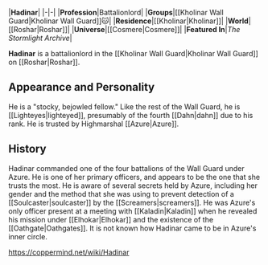 |**Hadinar**|
|-|-|
|**Profession**|Battalionlord|
|**Groups**|[[Kholinar Wall Guard\|Kholinar Wall Guard]]🐱︎|
|**Residence**|[[Kholinar\|Kholinar]]|
|**World**|[[Roshar\|Roshar]]|
|**Universe**|[[Cosmere\|Cosmere]]|
|**Featured In**|*The Stormlight Archive*|

**Hadinar** is a battalionlord in the [[Kholinar Wall Guard\|Kholinar Wall Guard]] on [[Roshar\|Roshar]].

## Appearance and Personality
He is a "stocky, bejowled fellow." Like the rest of the Wall Guard, he is [[Lighteyes\|lighteyed]], presumably of the fourth [[Dahn\|dahn]] due to his rank. He is trusted by Highmarshal [[Azure\|Azure]].

## History
Hadinar commanded one of the four battalions of the Wall Guard under Azure. He is one of her primary officers, and appears to be the one that she trusts the most. He is aware of several secrets held by Azure, including her gender and the method that she was using to prevent detection of a [[Soulcaster\|soulcaster]] by the [[Screamers\|screamers]]. He was Azure's only officer present at a meeting with [[Kaladin\|Kaladin]] when he revealed his mission under [[Elhokar\|Elhokar]] and the existence of the [[Oathgate\|Oathgates]]. It is not known how Hadinar came to be in Azure's inner circle.



https://coppermind.net/wiki/Hadinar